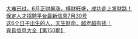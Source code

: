   
[大难已过，6月正财飙涨，横财旺盛，成功走上发财路！](http://www.dianyue.me/archives/843/01gti5gg6ooriyyg/)  
[保定人才招聘平台最新信息7月30号](http://www.dianyue.me/archives/867/4nzktki9x0pgzpuh/)  
[这6个日子出生的人，天生财命，越老越有钱！](http://www.dianyue.me/archives/016/khjv3vme0d1feqns/)  
[宾县信息大全【第150期】](http://www.dianyue.me/archives/814/hfeelkmef5wr66qe/)